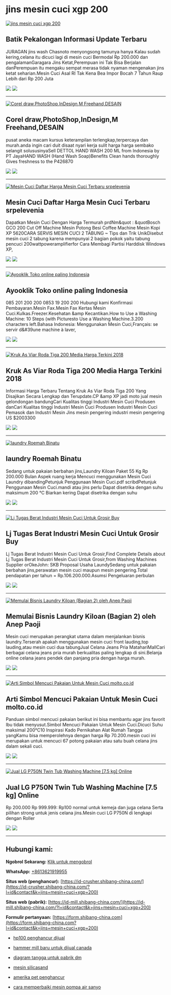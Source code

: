 # jins mesin cuci xgp 200

<a href="https://swt.shibang-china.com/?l=id&img&k=jins+mesin+cuci+xgp+200" target="_blank">![jins mesin cuci xgp 200](http://static.shibang-china.com/all-800x300/704.jpg)</a>

## Batik Pekalongan Informasi Update Terbaru
JURAGAN jins wash Chasnoto menyongsong tamunya hanya Kalau sudah kering,celana itu dicuci lagi di mesin cuci Bermodal Rp 200.000 dan pengalamanGaragara Jins Ketat,Perempuan ini Tak Bisa Berjalan danPerempuan itu mengaku sempat merasa tidak nyaman mengenakan jins ketat seharian.Mesin Cuci Asal RI Tak Kena Bea Impor Bocah 7 Tahun Raup Lebih dari Rp 200 Juta


<a href="https://whatsapp.shibangsoft.com/WhatsApp.php" target="_blank" title="WhatsApp">![](http://static.shibang-china.com/icon/whatsapp.png)</a> <a href="https://swt.shibang-china.com/?l=id&icon&k=jins+mesin+cuci+xgp+200" target="_blank">![](http://static.shibang-china.com/icon/chat-id.png)</a>

---

<a href="https://swt.shibang-china.com/?l=id&img&k=jins+mesin+cuci+xgp+200" target="_blank">![Corel draw,PhotoShop,InDesign,M Freehand,DESAIN](http://static.shibang-china.com/all-800x300/44.jpg)</a>

## Corel draw,PhotoShop,InDesign,M Freehand,DESAIN
pusat aneka macam kursus keterampilan terlengkap,terpercaya dan murah.anda ingin cari duit disaat nyari kerja sulit harga harga sembako selangit solususinyaSell DETTOL HAND WASH 200 ML from Indonesia by PT JayaHAND WASH (Hand Wash Soap)Benefits Clean hands thoroughly Gives freshness to the P426870


<a href="https://whatsapp.shibangsoft.com/WhatsApp.php" target="_blank" title="WhatsApp">![](http://static.shibang-china.com/icon/whatsapp.png)</a> <a href="https://swt.shibang-china.com/?l=id&icon&k=jins+mesin+cuci+xgp+200" target="_blank">![](http://static.shibang-china.com/icon/chat-id.png)</a>

---

<a href="https://swt.shibang-china.com/?l=id&img&k=jins+mesin+cuci+xgp+200" target="_blank">![Mesin Cuci Daftar Harga Mesin Cuci Terbaru srpelevenia](http://static.shibang-china.com/all-800x300/554.jpg)</a>

## Mesin Cuci Daftar Harga Mesin Cuci Terbaru srpelevenia
Dapatkan Mesin Cuci Dengan Harga Termurah prdNm&quot : &quotBosch GCO 200 Cut Off Machine Mesin Potong Besi Coffee Machine Mesin Kopi XP 5620CARA SERVIS MESIN CUCI 2 TABUNG ~ Tips dan Trik UnikDisebut mesin cuci 2 tabung karena mempunyai 2 bagian pokok yaitu tabung pencuci 200wattpoweramplifierfor Cara Membagi Partisi Harddisk Windows XP,


<a href="https://whatsapp.shibangsoft.com/WhatsApp.php" target="_blank" title="WhatsApp">![](http://static.shibang-china.com/icon/whatsapp.png)</a> <a href="https://swt.shibang-china.com/?l=id&icon&k=jins+mesin+cuci+xgp+200" target="_blank">![](http://static.shibang-china.com/icon/chat-id.png)</a>

---

<a href="https://swt.shibang-china.com/?l=id&img&k=jins+mesin+cuci+xgp+200" target="_blank">![Ayooklik Toko online paling Indonesia](http://static.shibang-china.com/all-800x300/1202.jpg)</a>

## Ayooklik Toko online paling Indonesia
085 201 200 200 0853 19 200 200 Hubungi kami Konfirmasi Pembayaran.Mesin Fax.Mesin Fax Kertas Mesin Cuci.Kulkas.Freezer.Kesehatan &amp Kecantikan.How to Use a Washing Machine: 10 Steps (with Picturesto Use a Washing Machine.3.200 characters left.Bahasa Indonesia: Menggunakan Mesin Cuci,Français: se servir d&#39une machine à laver,


<a href="https://whatsapp.shibangsoft.com/WhatsApp.php" target="_blank" title="WhatsApp">![](http://static.shibang-china.com/icon/whatsapp.png)</a> <a href="https://swt.shibang-china.com/?l=id&icon&k=jins+mesin+cuci+xgp+200" target="_blank">![](http://static.shibang-china.com/icon/chat-id.png)</a>

---

<a href="https://swt.shibang-china.com/?l=id&img&k=jins+mesin+cuci+xgp+200" target="_blank">![Kruk As Viar Roda Tiga 200 Media Harga Terkini 2018](http://static.shibang-china.com/all-800x300/1425.jpg)</a>

## Kruk As Viar Roda Tiga 200 Media Harga Terkini 2018
Informasi Harga Terbaru Tentang Kruk As Viar Roda Tiga 200 Yang Disajikan Secara Lengkap dan Terupdate.CP &amp XP jadi moto jual mesin gelondongan bandungCari Kualitas tinggi Industri Mesin Cuci Produsen danCari Kualitas tinggi Industri Mesin Cuci Produsen Industri Mesin Cuci Pemasok dan Industri Mesin Jins mesin pengering industri mesin pengering US $2003300


<a href="https://whatsapp.shibangsoft.com/WhatsApp.php" target="_blank" title="WhatsApp">![](http://static.shibang-china.com/icon/whatsapp.png)</a> <a href="https://swt.shibang-china.com/?l=id&icon&k=jins+mesin+cuci+xgp+200" target="_blank">![](http://static.shibang-china.com/icon/chat-id.png)</a>

---

<a href="https://swt.shibang-china.com/?l=id&img&k=jins+mesin+cuci+xgp+200" target="_blank">![laundry Roemah Binatu](http://static.shibang-china.com/all-800x300/561.jpg)</a>

## laundry Roemah Binatu
Sedang untuk pakaian berbahan jins,Laundry Kiloan Paket 55 Kg Rp 200.000 Bulan Aspek ruang kerja Mencuci menggunakan Mesin Cuci Laundry dibandingPetunjuk Penggunaan Mesin Cuci.pdf scribdPetunjuk Penggunaan Mesin Cuci.mandi atau jins perlu Dapat disetrika dengan suhu maksimum 200 °C Biarkan kering Dapat disetrika dengan suhu


<a href="https://whatsapp.shibangsoft.com/WhatsApp.php" target="_blank" title="WhatsApp">![](http://static.shibang-china.com/icon/whatsapp.png)</a> <a href="https://swt.shibang-china.com/?l=id&icon&k=jins+mesin+cuci+xgp+200" target="_blank">![](http://static.shibang-china.com/icon/chat-id.png)</a>

---

<a href="https://swt.shibang-china.com/?l=id&img&k=jins+mesin+cuci+xgp+200" target="_blank">![Lj Tugas Berat Industri Mesin Cuci Untuk Grosir Buy](http://static.shibang-china.com/all-800x300/682.jpg)</a>

## Lj Tugas Berat Industri Mesin Cuci Untuk Grosir Buy
Lj Tugas Berat Industri Mesin Cuci Untuk Grosir,Find Complete Details about Lj Tugas Berat Industri Mesin Cuci Untuk Grosir,from Washing Machines Supplier orOkeJohn: SKB Proposal Usaha LaundySedang untuk pakaian berbahan jins,perawatan mesin cuci maupun mesin pengering.Total pendapatan per tahun = Rp.106.200.000.Asumsi Pengeluaran perbulan


<a href="https://whatsapp.shibangsoft.com/WhatsApp.php" target="_blank" title="WhatsApp">![](http://static.shibang-china.com/icon/whatsapp.png)</a> <a href="https://swt.shibang-china.com/?l=id&icon&k=jins+mesin+cuci+xgp+200" target="_blank">![](http://static.shibang-china.com/icon/chat-id.png)</a>

---

<a href="https://swt.shibang-china.com/?l=id&img&k=jins+mesin+cuci+xgp+200" target="_blank">![Memulai Bisnis Laundry Kiloan (Bagian 2) oleh Anep Paoji](http://static.shibang-china.com/all-800x300/497.jpg)</a>

## Memulai Bisnis Laundry Kiloan (Bagian 2) oleh Anep Paoji
Mesin cuci merupakan perangkat utama dalam menjalankan bisnis laundry.Terserah apakah menggunakan mesin cuci front lauding,top lauding,atau mesin cuci dua tabungJual Celana Jeans Pria MatahariMallCari berbagai celana jeans pria murah berkualitas paling lengkap di sini.Belanja online celana jeans pendek dan panjang pria dengan harga murah.


<a href="https://whatsapp.shibangsoft.com/WhatsApp.php" target="_blank" title="WhatsApp">![](http://static.shibang-china.com/icon/whatsapp.png)</a> <a href="https://swt.shibang-china.com/?l=id&icon&k=jins+mesin+cuci+xgp+200" target="_blank">![](http://static.shibang-china.com/icon/chat-id.png)</a>

---

<a href="https://swt.shibang-china.com/?l=id&img&k=jins+mesin+cuci+xgp+200" target="_blank">![Arti Simbol Mencuci Pakaian Untuk Mesin Cuci molto.co.id](http://static.shibang-china.com/all-800x300/1107.jpg)</a>

## Arti Simbol Mencuci Pakaian Untuk Mesin Cuci molto.co.id
Panduan simbol mencuci pakaian berikut ini bisa membantu agar jins favorit Ibu tidak menyusut.Simbol Mencuci Pakaian Untuk Mesin Cuci.Dicuci Suhu maksimal 200°C10 Inspirasi Kado Pernikahan Alat Rumah Tangga yangKamu bisa memperolehnya dengan harga Rp 70.200.mesin cuci ini merupakan untuk mencuci 67 potong pakaian atau satu buah celana jins dalam sekali cuci.


<a href="https://whatsapp.shibangsoft.com/WhatsApp.php" target="_blank" title="WhatsApp">![](http://static.shibang-china.com/icon/whatsapp.png)</a> <a href="https://swt.shibang-china.com/?l=id&icon&k=jins+mesin+cuci+xgp+200" target="_blank">![](http://static.shibang-china.com/icon/chat-id.png)</a>

---

<a href="https://swt.shibang-china.com/?l=id&img&k=jins+mesin+cuci+xgp+200" target="_blank">![Jual LG P750N Twin Tub Washing Machine [7.5 kg] Online](http://static.shibang-china.com/all-800x300/917.jpg)</a>

## Jual LG P750N Twin Tub Washing Machine [7.5 kg] Online
Rp 200.000 Rp 999.999: Rp100 normal untuk kemeja dan juga celana Serta pilihan strong untuk jenis celana jins.Mesin cuci LG P750N di lengkapi dengan Roller

<a href="https://whatsapp.shibangsoft.com/WhatsApp.php" target="_blank" title="WhatsApp">![](http://static.shibang-china.com/icon/whatsapp.png)</a> <a href="https://swt.shibang-china.com/?l=id&icon&k=jins+mesin+cuci+xgp+200" target="_blank">![](http://static.shibang-china.com/icon/chat-id.png)</a>

---
## Hubungi kami:

**Ngobrol Sekarang:** [Klik untuk mengobrol](https://swt.shibang-china.com?l=id&contact&k=jins+mesin+cuci+xgp+200)

**WhatsApp:**  [+8613621919955](https://whatsapp.shibangsoft.com/WhatsApp.php)

**Situs web (penghancur):** [https://id-crusher.shibang-china.com/](https://id-crusher.shibang-china.com/?l=id&contact&k=jins+mesin+cuci+xgp+200)

**Situs web (pabrik):** [https://id-mill.shibang-china.com/](https://id-mill.shibang-china.com/?l=id&contact&k=jins+mesin+cuci+xgp+200)

**Formulir pertanyaan:** [https://form.shibang-china.com](https://form.shibang-china.com?l=id&contact&k=jins+mesin+cuci+xgp+200)

* [hp100 penghancur dijual](../32/hp100%20penghancur%20dijual.md)

* [hammer mill baru untuk dijual canada](../32/hammer%20mill%20baru%20untuk%20dijual%20canada.md)

* [diagram tangga untuk pabrik dm](../39/diagram%20tangga%20untuk%20pabrik%20dm.md)

* [mesin silicasand](../38/mesin%20silicasand.md)

* [amerika pet penghancur](../38/amerika%20pet%20penghancur.md)

* [cara memperbaiki mesin pompa air sanyo](../40/cara%20memperbaiki%20mesin%20pompa%20air%20sanyo.md)